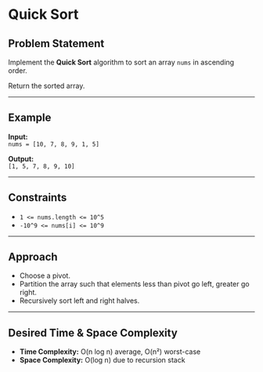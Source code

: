 # Quick Sort

## Problem Statement

Implement the **Quick Sort** algorithm to sort an array `nums` in ascending order.

Return the sorted array.

---

## Example

**Input:**  
`nums = [10, 7, 8, 9, 1, 5]`

**Output:**  
`[1, 5, 7, 8, 9, 10]`

---

## Constraints

- `1 <= nums.length <= 10^5`
- `-10^9 <= nums[i] <= 10^9`

---

## Approach

- Choose a pivot.
- Partition the array such that elements less than pivot go left, greater go right.
- Recursively sort left and right halves.

---

## Desired Time & Space Complexity

- **Time Complexity:** O(n log n) average, O(n²) worst-case
- **Space Complexity:** O(log n) due to recursion stack
